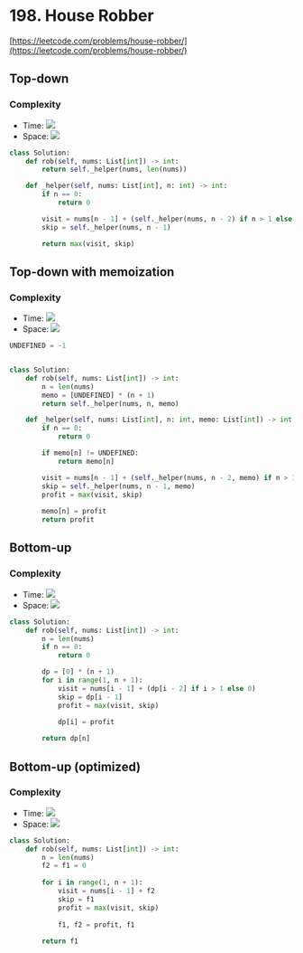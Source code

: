 # 198. House Robber
[https://leetcode.com/problems/house-robber/](https://leetcode.com/problems/house-robber/)
## Top-down
### Complexity
- Time: <img src="https://render.githubusercontent.com/render/math?math=\mathcal{O}(2^n)">
- Space: <img src="https://render.githubusercontent.com/render/math?math=\mathcal{O}(n)">
```python
class Solution:
    def rob(self, nums: List[int]) -> int:
        return self._helper(nums, len(nums))

    def _helper(self, nums: List[int], n: int) -> int:
        if n == 0:
            return 0

        visit = nums[n - 1] + (self._helper(nums, n - 2) if n > 1 else 0)
        skip = self._helper(nums, n - 1)

        return max(visit, skip)
```

## Top-down with memoization
### Complexity
- Time:  <img src="https://render.githubusercontent.com/render/math?math=\mathcal{O}(n)">
- Space: <img src="https://render.githubusercontent.com/render/math?math=\mathcal{O}(n)">

```python
UNDEFINED = -1


class Solution:
    def rob(self, nums: List[int]) -> int:
        n = len(nums)
        memo = [UNDEFINED] * (n + 1)
        return self._helper(nums, n, memo)

    def _helper(self, nums: List[int], n: int, memo: List[int]) -> int:
        if n == 0:
            return 0

        if memo[n] != UNDEFINED:
            return memo[n]

        visit = nums[n - 1] + (self._helper(nums, n - 2, memo) if n > 1 else 0)
        skip = self._helper(nums, n - 1, memo)
        profit = max(visit, skip)
        
        memo[n] = profit
        return profit
```

## Bottom-up
### Complexity
- Time:  <img src="https://render.githubusercontent.com/render/math?math=\mathcal{O}(n)">
- Space: <img src="https://render.githubusercontent.com/render/math?math=\mathcal{O}(n)">

```python
class Solution:
    def rob(self, nums: List[int]) -> int:
        n = len(nums)
        if n == 0:
            return 0

        dp = [0] * (n + 1)
        for i in range(1, n + 1):
            visit = nums[i - 1] + (dp[i - 2] if i > 1 else 0)
            skip = dp[i - 1]
            profit = max(visit, skip)
            
            dp[i] = profit

        return dp[n]
```

## Bottom-up (optimized)
### Complexity
- Time:  <img src="https://render.githubusercontent.com/render/math?math=\mathcal{O}(n)">
- Space: <img src="https://render.githubusercontent.com/render/math?math=\mathcal{O}(1)">

```python
class Solution:
    def rob(self, nums: List[int]) -> int:
        n = len(nums)
        f2 = f1 = 0
        
        for i in range(1, n + 1):
            visit = nums[i - 1] + f2
            skip = f1
            profit = max(visit, skip)
            
            f1, f2 = profit, f1
        
        return f1
```
